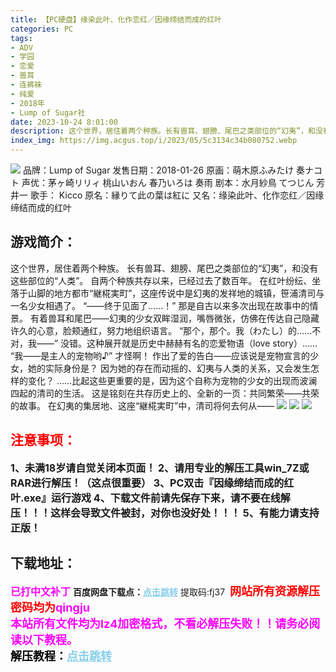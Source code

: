 ```yaml
---
title: 【PC硬盘】缘染此叶、化作恋红／因缘缔结而成的红叶
categories: PC
tags:
- ADV
- 学园
- 恋爱
- 兽耳
- 连裤袜
- 纯爱
- 2018年
- Lump of Sugar社
date: 2023-10-24 8:01:00
description: 这个世界，居住着两个种族。长有兽耳、翅膀、尾巴之类部位的“幻夷”，和没有这些部位的“人类”。自两个种族共存以来，已经过去了数百年。在红叶纷纭、坐落于山脚的地方都市“継椛実町”，这座传说中是幻夷的发祥地的城镇，笹浦清司与一名少女相遇了。“——终于见面了……！”那是自古以来多次出现在故事中的情景。
index_img: https://img.acgus.top/i/2023/05/5c3134c34b080752.webp
---
```

![](https://img.acgus.top/i/2023/05/5c3134c34b080752.webp)
品牌：Lump of Sugar
发售日期：2018-01-26
原画：萌木原ふみたけ 奏ナコト
声优：茅ヶ崎リリィ 桃山いおん 春乃いろは 奏雨
剧本：水月紗鳥 てつじん 芳井一
歌手： Kicco
原名：縁りて此の葉は紅に
又名：缘染此叶、化作恋红／因缘缔结而成的红叶

## 游戏简介：
这个世界，居住着两个种族。
长有兽耳、翅膀、尾巴之类部位的“幻夷”，和没有这些部位的“人类”。
自两个种族共存以来，已经过去了数百年。
在红叶纷纭、坐落于山脚的地方都市“継椛実町”，这座传说中是幻夷的发祥地的城镇，笹浦清司与一名少女相遇了。
“——终于见面了……！”
那是自古以来多次出现在故事中的情景。
有着兽耳和尾巴——幻夷的少女双眸湿润，嘴唇微张，仿佛在传达自己隐藏许久的心意，脸颊通红，努力地组织语言。
“那个，那个。我（わたし）的……不对，我——”
没错。这种展开就是历史中赫赫有名的恋爱物语（love story）……
“我——是主人的宠物哟♪”
才怪啊！
作出了爱的告白——应该说是宠物宣言的少女，她的实际身份是？
因为她的存在而动摇的、幻夷与人类的关系，又会发生怎样的变化？
……比起这些更重要的是，因为这个自称为宠物的少女的出现而波澜四起的清司的生活。
这是铭刻在共存历史上的、全新的一页：共同繁荣——共荣的故事。
在幻夷的集居地、这座“継椛実町”中，清司将何去何从——
![](https://img.acgus.top/i/2023/05/a03be66526080805.webp)
![](https://img.acgus.top/i/2023/05/e4a4810fcd080800.webp)
![](https://img.acgus.top/i/2023/05/55d186147c080756.webp)




## <font color=#FF0000 >注意事项：</font>
<font size=3><b>1、未满18岁请自觉关闭本页面！
2、请用专业的解压工具win_7Z或RAR进行解压！（这点很重要）
3、PC双击『因缘缔结而成的红叶.exe』运行游戏
4、下载文件前请先保存下来，请不要在线解压！！！这样会导致文件被封，对你也没好处！！！
5、有能力请支持正版！</b></font>

## 下载地址：
<font color=#FF00FF size=3><b>已打中文补丁</b></font>
<b>百度网盘下载点：</b><a href="https://pan.baidu.com/s/1JcLDtNeweB76h7Gfk5qfLw?pwd=fj37" style="color: #87CEEB;"><b>点击跳转</b></a> 提取码:fj37
<a style="padding: 0" href="https://post.qingju.org/AD/"><img style="max-width:100%" src="https://img.acgus.top/i/2024/07/478f689b8021d8d499ab43d21acf137a.gif" alt=""></a>
<b><font color=#FF0000 size=4>网站所有资源解压密码均为</b></font><b><font color=#FF00FF size=4>qingju</font><font color=#FF0000 ></font></b><br><b><font color=#FF00FF size=4>本站所有文件均为lz4加密格式，不看必解压失败！！请务必阅读以下教程。</b></font><br><b><font color=#000 size=4>解压教程：</b><a href="https://post.qingju.org/tutorial/000/" style="color: #87CEEB;"><b>点击跳转</b></a>
